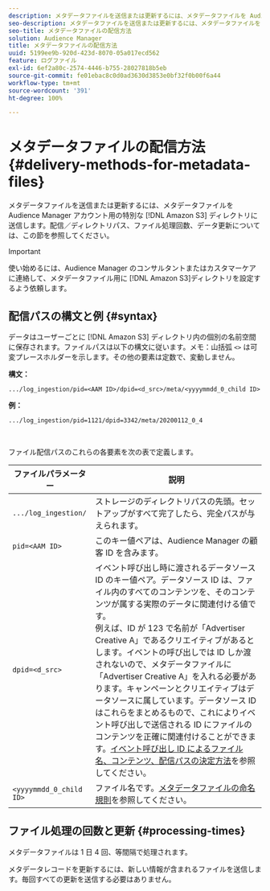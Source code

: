 ```yaml
---
description: メタデータファイルを送信または更新するには、メタデータファイルを Audience Manager アカウント用の特別な Amazon S3 ディレクトリに送信します。配信／ディレクトリパス、ファイル処理回数、データ更新については、この節を参照してください。
seo-description: メタデータファイルを送信または更新するには、メタデータファイルを Audience Manager アカウント用の特別な Amazon S3 ディレクトリに送信します。配信／ディレクトリパス、ファイル処理回数、データ更新については、この節を参照してください。
seo-title: メタデータファイルの配信方法
solution: Audience Manager
title: メタデータファイルの配信方法
uuid: 5199ee9b-920d-423d-8070-05a017ecd562
feature: ログファイル
exl-id: 6ef2a80c-2574-4446-b755-28027818b5eb
source-git-commit: fe01ebac8c0d0ad3630d3853e0bf32f0b00f6a44
workflow-type: tm+mt
source-wordcount: '391'
ht-degree: 100%

---
```


# メタデータファイルの配信方法 {#delivery-methods-for-metadata-files}

メタデータファイルを送信または更新するには、メタデータファイルを Audience Manager アカウント用の特別な [!DNL Amazon S3] ディレクトリに送信します。配信／ディレクトリパス、ファイル処理回数、データ更新については、この節を参照してください。

>[!IMPORTANT]
>
> 使い始めるには、Audience Manager のコンサルタントまたはカスタマーケアに連絡して、メタデータファイル用に [!DNL Amazon S3]ディレクトリを設定するよう依頼します。

## 配信パスの構文と例 {#syntax}

データはユーザーごとに [!DNL Amazon S3] ディレクトリ内の個別の名前空間に保存されます。ファイルパスは以下の構文に従います。メモ：山括弧 `<>` は可変プレースホルダーを示します。その他の要素は定数で、変動しません。

**構文：**

```
.../log_ingestion/pid=<AAM ID>/dpid=<d_src>/meta/<yyyymmdd_0_child ID>
```

**例：**

```
.../log_ingestion/pid=1121/dpid=3342/meta/20200112_0_4
```

<br>

ファイル配信パスのこれらの各要素を次の表で定義します。


| ファイルパラメーター | 説明 |
---------|----------|
| `.../log_ingestion/` | ストレージのディレクトリパスの先頭。セットアップがすべて完了したら、完全パスが与えられます。 |
| `pid=<AAM ID>` | このキー値ペアは、Audience Manager の顧客 ID を含みます。 |
| `dpid=<d_src>` | イベント呼び出し時に渡されるデータソース ID のキー値ペア。データソース ID は、ファイル内のすべてのコンテンツを、そのコンテンツが属する実際のデータに関連付ける値です。</br>例えば、ID が 123 で名前が「Advertiser Creative A」であるクリエイティブがあるとします。イベントの呼び出しでは ID しか渡されないので、メタデータファイルに「Advertiser Creative A」を入れる必要があります。キャンペーンとクリエイティブはデータソースに属しています。データソース ID はこれらをまとめるもので、これによりイベント呼び出しで送信される ID にファイルのコンテンツを正確に関連付けることができます。[イベント呼び出し ID によるファイル名、コンテンツ、配信パスの決定方法](/help/using/reporting/audience-optimization-reports/metadata-files-intro/metadata-file-overview.md#how-ids-shape-file-names)を参照してください。 |
| `<yyyymmdd_0_child ID>` | ファイル名です。[メタデータファイルの命名規則](/help/using/reporting/audience-optimization-reports/metadata-files-intro/metadata-file-names.md)を参照してください。 |

## ファイル処理の回数と更新 {#processing-times}

メタデータファイルは 1 日 4 回、等間隔で処理されます。

メタデータレコードを更新するには、新しい情報が含まれるファイルを送信します。毎回すべての更新を送信する必要はありません。
